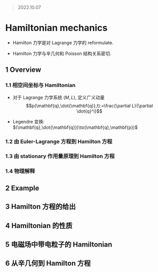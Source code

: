> 2022.10.07

# Hamiltonian mechanics

- Hamilton 力学是对 Lagrange 力学的 reformulate.

- Hamilton 力学与辛几何和 Poisson 结构关系密切.

## 1 Overview

### 1.1 相空间坐标与 Hamiltonian

- 对于 Lagrange 力学系统 $(M,L)$, 定义广义动量 $$p(\mathbf{q},\dot{\mathbf{q}},t):=\frac{\partial L}{\partial \dot{q}^i}$$

- Legendre 变换: $(\mathbf{q},\dot{\mathbf{q}})\to(\mathbf{q},\mathbf{p})$ 

### 1.2 由 Euler-Lagrange 方程到 Hamilton 方程

### 1.3 由 stationary 作用量原理到 Hamilton 方程

### 1.4 物理解释

## 2 Example

## 3 Hamilton 方程的给出

## 4 Hamiltonian 的性质

## 5 电磁场中带电粒子的 Hamiltonian

## 6 从辛几何到 Hamilton 方程

<!--stackedit_data:
eyJoaXN0b3J5IjpbNDk0MDUxOTc5LC02ODU4MTE4MDhdfQ==
-->